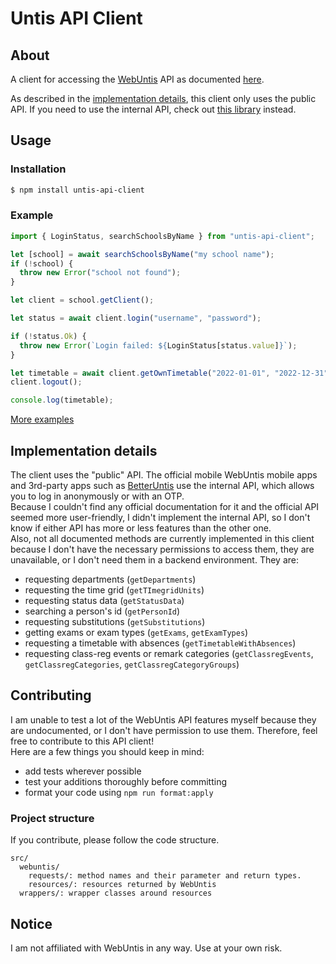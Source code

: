 # Untis API Client

## About

A client for accessing the [WebUntis](https://untis.com) API as documented [here](https://untis-sr.ch/wp-content/uploads/2019/11/2018-09-20-WebUntis_JSON_RPC_API.pdf).

As described in the [implementation details](#implementation-details), this client only uses the public API.
If you need to use the internal API, check out [this library](https://github.com/SchoolUtils/WebUntis) instead.

## Usage

### Installation

```bash
$ npm install untis-api-client
```

### Example

```ts
import { LoginStatus, searchSchoolsByName } from "untis-api-client";

let [school] = await searchSchoolsByName("my school name");
if (!school) {
  throw new Error("school not found");
}

let client = school.getClient();

let status = await client.login("username", "password");

if (!status.Ok) {
  throw new Error(`Login failed: ${LoginStatus[status.value]}`);
}

let timetable = await client.getOwnTimetable("2022-01-01", "2022-12-31");
client.logout();

console.log(timetable);
```

[More examples](examples/)

## Implementation details

The client uses the "public" API. The official mobile WebUntis mobile apps and 3rd-party apps such as [BetterUntis](https://github.com/SapuSeven/BetterUntis) use the internal API,
which allows you to log in anonymously or with an OTP.  
Because I couldn't find any official documentation for it and the official API seemed more user-friendly, I didn't implement the internal API,
so I don't know if either API has more or less features than the other one.  
Also, not all documented methods are currently implemented in this client because I don't have the necessary permissions to access them, they are unavailable,
or I don't need them in a backend environment. They are:

- requesting departments (`getDepartments`)
- requesting the time grid (`getTImegridUnits`)
- requesting status data (`getStatusData`)
- searching a person's id (`getPersonId`)
- requesting substitutions (`getSubstitutions`)
- getting exams or exam types (`getExams`, `getExamTypes`)
- requesting a timetable with absences (`getTimetableWithAbsences`)
- requesting class-reg events or remark categories (`getClassregEvents`, `getClassregCategories`, `getClassregCategoryGroups`)

## Contributing

I am unable to test a lot of the WebUntis API features myself because
they are undocumented, or I don't have permission to use them.
Therefore, feel free to contribute to this API client!  
Here are a few things you should keep in mind:

- add tests wherever possible
- test your additions thoroughly before committing
- format your code using `npm run format:apply`

### Project structure

If you contribute, please follow the code structure.

```
src/
  webuntis/
    requests/: method names and their parameter and return types.
    resources/: resources returned by WebUntis
  wrappers/: wrapper classes around resources
```

## Notice

I am not affiliated with WebUntis in any way. Use at your own risk.

